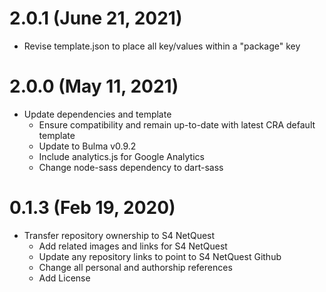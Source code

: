 # 2.0.1 (June 21, 2021)
* Revise template.json to place all key/values within a "package" key

# 2.0.0 (May 11, 2021)
* Update dependencies and template
  * Ensure compatibility and remain up-to-date with latest CRA default template
  * Update to Bulma v0.9.2
  * Include analytics.js for Google Analytics
  * Change node-sass dependency to dart-sass

# 0.1.3 (Feb 19, 2020)
* Transfer repository ownership to S4 NetQuest
  * Add related images and links for S4 NetQuest
  * Update any repository links to point to S4 NetQuest Github
  * Change all personal and authorship references
  * Add License